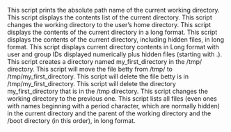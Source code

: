 This script prints the absolute path name of the current working directory.
This script displays the contents list of the current directory.
This script changes the working directory to the user’s home directory.
This script displays the contents of the current directory in a long format.
This script displays the contents of the current directory, including hidden files, in long format.
This script displays current directory contents in Long format with user and group IDs displayed numerically plus hidden files (starting with .).
This script creates a directory named my_first_directory in the /tmp/ directory.
This script will move the file betty from /tmp/ to /tmp/my_first_directory.
This script will delete the file betty is in /tmp/my_first_directory.
This script will delete the directory my_first_directory that is in the /tmp directory.
This script changes the working directory to the previous one.
This script lists all files (even ones with names beginning with a period character, which are normally hidden) in the current directory and the parent of the working directory and the /boot directory (in this order), in long format.


